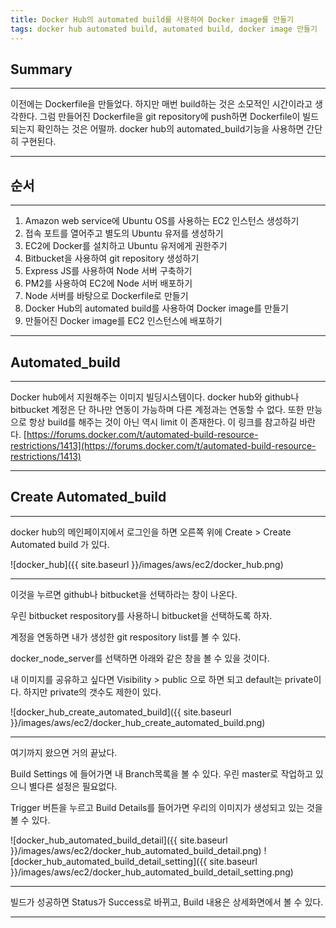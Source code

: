 ```yaml
---
title: Docker Hub의 automated build를 사용하여 Docker image를 만들기
tags: docker hub automated build, automated build, docker image 만들기
---
```


## Summary
---------------------
 이전에는 Dockerfile을 만들었다. 하지만 매번 build하는 것은 소모적인 시간이라고 생각한다. 그럼 만들어진 Dockerfile을 git repository에 push하면 Dockerfile이 빌드되는지 확인하는 것은 어떨까. docker hub의 automated_build기능을 사용하면 간단히 구현된다.

---------------------

## 순서
---------------------
1. Amazon web service에 Ubuntu OS를 사용하는 EC2 인스턴스 생성하기
1. 접속 포트를 열어주고 별도의 Ubuntu 유저를 생성하기
1. EC2에 Docker를 설치하고 Ubuntu 유저에게 권한주기
1. Bitbucket을 사용하여 git repository 생성하기
1. Express JS를 사용하여 Node 서버 구축하기
1. PM2를 사용하여 EC2에 Node 서버 배포하기
1. Node 서버를 바탕으로 Dockerfile로 만들기
1. Docker Hub의 automated build를 사용하여 Docker image를 만들기
1. 만들어진 Docker image를 EC2 인스턴스에 배포하기

---------------------

## Automated_build
---------------------

 Docker hub에서 지원해주는 이미지 빌딩시스템이다. docker hub와 github나 bitbucket 계정은 단 하나만 연동이 가능하며 다른 계정과는 연동할 수 없다.
 또한 만능으로 항상 build를 해주는 것이 아닌 역시 limit 이 존재한다.
 이 링크를 참고하길 바란다.
 [https://forums.docker.com/t/automated-build-resource-restrictions/1413](https://forums.docker.com/t/automated-build-resource-restrictions/1413)

---------------------
## Create Automated_build
---------------------

 docker hub의 메인페이지에서 로그인을 하면 오른쪽 위에 Create > Create Automated build 가 있다.

 ![docker_hub]({{ site.baseurl }}/images/aws/ec2/docker_hub.png)

 ---------------------

 이것을 누르면 github나 bitbucket을 선택하라는 창이 나온다.

 우린 bitbucket respository를 사용하니 bitbucket을 선택하도록 하자.

 계정을 연동하면 내가 생성한 git respository list를 볼 수 있다.

 docker_node_server를 선택하면 아래와 같은 창을 볼 수 있을 것이다.

 내 이미지를 공유하고 싶다면 Visibility > public 으로 하면 되고 default는 private이다. 하지만 private의 갯수도 제한이 있다.

 ![docker_hub_create_automated_build]({{ site.baseurl }}/images/aws/ec2/docker_hub_create_automated_build.png)

---------------------
 여기까지 왔으면 거의 끝났다.

 Build Settings 에 들어가면 내 Branch목록을 볼 수 있다. 우린 master로 작업하고 있으니 별다른 설정은 필요없다.

 Trigger 버튼을 누르고 Build Details를 들어가면 우리의 이미지가 생성되고 있는 것을 볼 수 있다.

![docker_hub_automated_build_detail]({{ site.baseurl }}/images/aws/ec2/docker_hub_automated_build_detail.png)
![docker_hub_automated_build_detail_setting]({{ site.baseurl }}/images/aws/ec2/docker_hub_automated_build_detail_setting.png)

---------------------
 
 빌드가 성공하면 Status가 Success로 바뀌고, Build 내용은 상세화면에서 볼 수 있다.

---------------------
<!--## References
- [https://hub.docker.com/](https://hub.docker.com/)-->


<!--- [https://www.docker.com/what-docker](https://www.docker.com/what-docker)
- [http://pyrasis.com/Docker/Docker-HOWTO](http://pyrasis.com/Docker/Docker-HOWTO)
- [https://www.slideshare.net/pyrasis/docker-docker-38286477](https://www.slideshare.net/pyrasis/docker-docker-38286477)
- [https://subicura.com/2017/01/19/docker-guide-for-beginners-1.html](https://subicura.com/2017/01/19/docker-guide-for-beginners-1.html)
- [https://docs.docker.com/engine/installation/linux/ubuntu/](https://docs.docker.com/engine/installation/linux/ubuntu/)
- [https://www.digitalocean.com/community/tutorials/how-to-install-and-use-docker-on-ubuntu-16-04](https://www.digitalocean.com/community/tutorials/how-to-install-and-use-docker-on-ubuntu-16-04)-->

<!--
# Samples

# Heading 1

## Heading 2

### Heading 3

#### Heading 4

##### Heading 5

###### Heading 6

### Body text

**Lorem ipsum dolor sit amet**, consectetur adipiscing elit. Quisque tempus nunc diam, non dignissim risus tincidunt a. Curabitur consequat justo vitae ipsum accumsan tempor. Quisque rhoncus eleifend ante vitae ultricies. Pellentesque suscipit nisl ut metus tincidunt, vulputate sodales dui commodo. Sed eget sapien varius, lacinia lectus nec, tempor dolor. Pellentesque sed mattis magna. Curabitur ut tristique turpis. Morbi sagittis dolor suscipit urna placerat, consectetur venenatis sapien viverra. Mauris vitae felis et sem venenatis cursus.


![Image]({{ site.baseurl }}/images/test.png)


Donec ornare turpis non ullamcorper pulvinar. *Integer ut mauris vehicula mauris posuere adipiscing.* Phasellus dictum cursus convallis. Sed dapibus laoreet porttitor.

### Blockquotes

> Fusce non eleifend nisi. Donec pharetra sed ipsum sit amet sollicitudin. Duis dolor ante, gravida varius neque eget, semper commodo libero. In euismod tempor lobortis. Nulla eget lectus nec enim mattis aliquet a sit amet est.

## List Types

### Lists

1. Item One
   1. sub one
   2. sub two
   3. sub three
2. Item Two

* Uno
* Dos
* Tres


## Table

| Tables        | Are           | Cool  |
| ------------- |:-------------:| -----:|
| col 3 is      | right-aligned | $1600 |
| col 2 is      | centered      |   $12 |
| zebra stripes | are neat      |    $1 |


## Code

{% highlight python %}
class node:
    def __init__(self, data, next=None):
        self.data = data
        self.next = next
{% endhighlight %}-->
